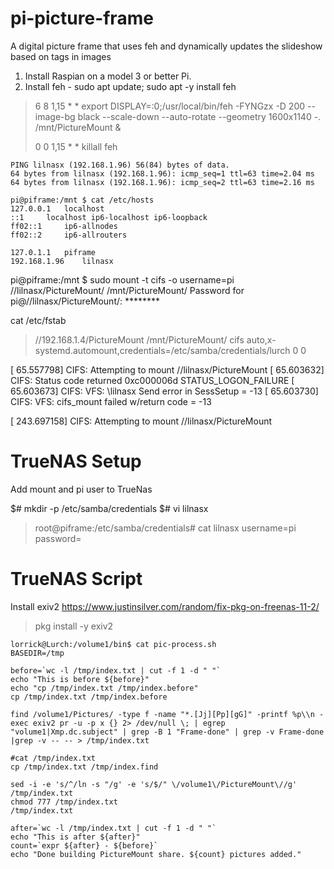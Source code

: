 # pi-picture-frame
A digital picture frame that uses feh and dynamically updates the slideshow based on tags in images


1) Install Raspian on a model 3 or better Pi.
1) Install feh - sudo apt update; sudo apt -y install feh




> 6 8 1,15 * * export DISPLAY=:0;/usr/local/bin/feh -FYNGzx -D 200 --image-bg black --scale-down --auto-rotate --geometry 1600x1140 -. /mnt/PictureMount &
> 
> 0 0 1,15 * * killall feh
> 




```pi@piframe:/mnt $ ping lilnasx
PING lilnasx (192.168.1.96) 56(84) bytes of data.
64 bytes from lilnasx (192.168.1.96): icmp_seq=1 ttl=63 time=2.04 ms
64 bytes from lilnasx (192.168.1.96): icmp_seq=2 ttl=63 time=2.16 ms
```


```
pi@piframe:/mnt $ cat /etc/hosts
127.0.0.1	localhost
::1		localhost ip6-localhost ip6-loopback
ff02::1		ip6-allnodes
ff02::2		ip6-allrouters

127.0.1.1	piframe
192.168.1.96	lilnasx

```


pi@piframe:/mnt $ sudo mount -t cifs -o username=pi //lilnasx/PictureMount/ /mnt/PictureMount/
Password for pi@//lilnasx/PictureMount/:  ********


cat /etc/fstab
> //192.168.1.4/PictureMount	/mnt/PictureMount/	cifs	auto,x-systemd.automount,credentials=/etc/samba/credentials/lurch	0	 0
> 

[   65.557798] CIFS: Attempting to mount //lilnasx/PictureMount
[   65.603632] CIFS: Status code returned 0xc000006d STATUS_LOGON_FAILURE
[   65.603673] CIFS: VFS: \\lilnasx Send error in SessSetup = -13
[   65.603730] CIFS: VFS: cifs_mount failed w/return code = -13


[  243.697158] CIFS: Attempting to mount //lilnasx/PictureMount

# TrueNAS Setup
Add mount and pi user to TrueNas

$# mkdir -p /etc/samba/credentials
$# vi lilnasx
>
> root@piframe:/etc/samba/credentials# cat lilnasx
> username=pi
> password=<password here>
> 



# TrueNAS Script

Install exiv2
https://www.justinsilver.com/random/fix-pkg-on-freenas-11-2/

> pkg install -y exiv2

```
lorrick@Lurch:/volume1/bin$ cat pic-process.sh
BASEDIR=/tmp

before=`wc -l /tmp/index.txt | cut -f 1 -d " "`
echo "This is before ${before}"
echo "cp /tmp/index.txt /tmp/index.before"
cp /tmp/index.txt /tmp/index.before

find /volume1/Pictures/ -type f -name "*.[Jj][Pp][gG]" -printf %p\\n -exec exiv2 pr -u -p x {} 2> /dev/null \; | egrep "volume1|Xmp.dc.subject" | grep -B 1 "Frame-done" | grep -v Frame-done |grep -v -- -- > /tmp/index.txt

#cat /tmp/index.txt
cp /tmp/index.txt /tmp/index.find

sed -i -e 's/^/ln -s "/g' -e 's/$/" \/volume1\/PictureMount\//g' /tmp/index.txt
chmod 777 /tmp/index.txt
/tmp/index.txt

after=`wc -l /tmp/index.txt | cut -f 1 -d " "`
echo "This is after ${after}"
count=`expr ${after} - ${before}`
echo "Done building PictureMount share. ${count} pictures added."
```







